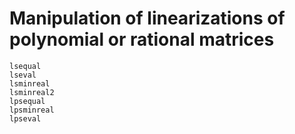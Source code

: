 # Manipulation of linearizations of polynomial or rational matrices

```@docs
lsequal
lseval
lsminreal
lsminreal2
lpsequal
lpsminreal
lpseval
```
